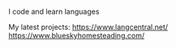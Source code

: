 I code and learn languages

My latest projects:
https://www.langcentral.net/ 
https://www.blueskyhomesteading.com/

